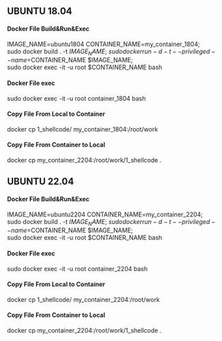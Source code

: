 ## UBUNTU 18.04
#### Docker File Build&Run&Exec
IMAGE_NAME=ubuntu1804 CONTAINER_NAME=my_container_1804; \
sudo docker build . -t $IMAGE_NAME; \
sudo docker run -d -t --privileged --name=$CONTAINER_NAME $IMAGE_NAME; \
sudo docker exec -it -u root $CONTAINER_NAME bash

#### Docker File exec
sudo docker exec -it -u root container_1804 bash

#### Copy File From Local to Container
docker cp 1_shellcode/ my_container_1804:/root/work

#### Copy File From Container to Local
docker cp my_container_2204:/root/work/1_shellcode .



## UBUNTU 22.04
#### Docker File Build&Run&Exec
IMAGE_NAME=ubuntu2204 CONTAINER_NAME=my_container_2204; \
sudo docker build . -t $IMAGE_NAME; \
sudo docker run -d -t --privileged --name=$CONTAINER_NAME $IMAGE_NAME; \
sudo docker exec -it -u root $CONTAINER_NAME bash

#### Docker File exec
sudo docker exec -it -u root container_2204 bash

#### Copy File From Local to Container
docker cp 1_shellcode/ my_container_2204:/root/work

#### Copy File From Container to Local
docker cp my_container_2204:/root/work/1_shellcode .

